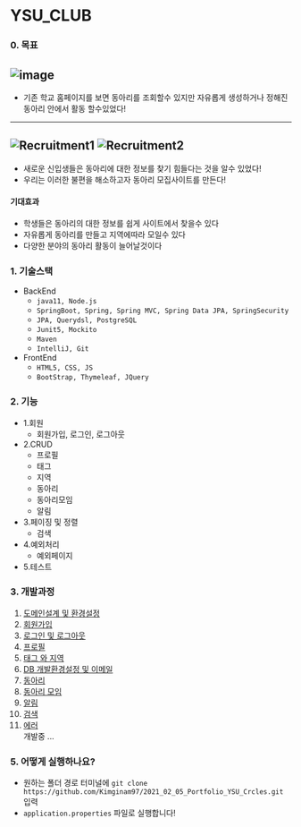 # YSU_CLUB

### 0. 목표

![image](https://user-images.githubusercontent.com/65409092/113539545-f93f7880-9618-11eb-928b-cccea3697377.png)
---
- 기존 학교 홈페이지를 보면 동아리를 조회할수 있지만 자유롭게 생성하거나 정해진 동아리 안에서 활동 할수있었다!

---
![Recruitment1](https://user-images.githubusercontent.com/65409092/113539386-ae256580-9618-11eb-8316-bddea08e1a7c.png)
![Recruitment2](https://user-images.githubusercontent.com/65409092/113539421-c0070880-9618-11eb-9798-ed0ef9242283.png)
---

- 새로운 신입생들은 동아리에 대한 정보를 찾기 힘들다는 것을 알수 있었다!
- 우리는 이러한 불편을 해소하고자 동아리 모집사이트를 만든다!

#### 기대효과
- 학생들은 동아리의 대한 정보를 쉽게 사이트에서 찾을수 있다
- 자유롭게 동아리를 만들고 지역에따라 모일수 있다
- 다양한 분야의 동아리 활동이 늘어날것이다

### 1. 기술스택
- BackEnd 
  - `java11, Node.js`
  - `SpringBoot, Spring, Spring MVC, Spring Data JPA, SpringSecurity`
  - `JPA, Querydsl, PostgreSQL`
  - `Junit5, Mockito`
  - `Maven`
  - `IntelliJ, Git`
- FrontEnd
  - `HTML5, CSS, JS`
  - `BootStrap, Thymeleaf, JQuery`

### 2. 기능
- 1.회원 
  - 회원가입, 로그인, 로그아웃
- 2.CRUD
    - 프로필
    - 태그
    - 지역
    - 동아리
    - 동아리모임
    - 알림
- 3.페이징 및 정렬
    - 검색
- 4.예외처리
    - 예외페이지
- 5.테스트

### 3. 개발과정
1. [도메인설계 및 환경설정](https://github.com/Kimginam97/2021_02_05_Portfolio_YSU_Crcles/tree/master/summary/1.%EB%8F%84%EB%A9%94%EC%9D%B8%EC%84%A4%EA%B3%84%20%EB%B0%8F%20%ED%99%98%EA%B2%BD%EC%84%A4%EC%A0%95)
2. [회원가입](https://github.com/Kimginam97/2021_02_05_Portfolio_YSU_Crcles/tree/master/summary/2.%ED%9A%8C%EC%9B%90%EA%B0%80%EC%9E%85)
3. [로그인 및 로그아웃](https://github.com/Kimginam97/2021_02_05_Portfolio_YSU_Crcles/tree/master/summary/3.%EB%A1%9C%EA%B7%B8%EC%9D%B8_%EB%A1%9C%EA%B7%B8%EC%95%84%EC%9B%83)
4. [프로필](https://github.com/Kimginam97/2021_02_05_Portfolio_YSU_Crcles/tree/master/summary/4.%ED%94%84%EB%A1%9C%ED%95%84)
5. [태그 와 지역](https://github.com/Kimginam97/2021_02_05_Portfolio_YSU_Crcles/tree/master/summary/5.%ED%83%9C%EA%B7%B8%EC%99%80%EC%A7%80%EC%97%AD)
6. [DB 개발환경설정 및 이메일](https://github.com/Kimginam97/2021_02_05_Portfolio_YSU_Crcles/tree/master/summary/6.DB%EA%B0%9C%EB%B0%9C%ED%99%98%EA%B2%BD%EC%84%A4%EC%A0%95%EB%B0%8F%EC%9D%B4%EB%A9%94%EC%9D%BC)
7. [동아리](https://github.com/Kimginam97/2021_02_05_Portfolio_YSU_Crcles/tree/master/summary/7.%EB%8F%99%EC%95%84%EB%A6%AC)
8. [동아리 모임](https://github.com/Kimginam97/2021_02_05_Portfolio_YSU_Crcles/tree/master/summary/8.%EB%8F%99%EC%95%84%EB%A6%AC%EB%AA%A8%EC%9E%84)
9. [알림](https://github.com/Kimginam97/2021_02_05_Portfolio_YSU_Crcles/tree/master/summary/9.%EC%95%8C%EB%A6%BC)
10. [검색](https://github.com/Kimginam97/2021_02_05_Portfolio_YSU_Crcles/tree/master/summary/10.%EA%B2%80%EC%83%89)
11. [에러](https://github.com/Kimginam97/2021_02_05_Portfolio_YSU_Crcles/tree/master/summary/11.%EC%97%90%EB%9F%AC)
    <br>
    개발중 ...

### 5. 어떻게 실행하나요?
- 원하는 폴더 경로 터미널에 `git clone https://github.com/Kimginam97/2021_02_05_Portfolio_YSU_Crcles.git` 입력  
- `application.properties` 파일로 실행합니다!




